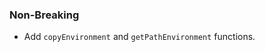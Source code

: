 <!--
A new scriv changelog fragment.

Uncomment the section that is right (remove the HTML comment wrapper).
-->

<!--
### Patch

- A bullet item for the Patch category.

-->
### Non-Breaking

- Add `copyEnvironment` and `getPathEnvironment` functions.

<!--
### Breaking

- A bullet item for the Breaking category.

-->
